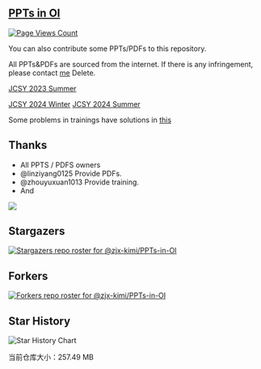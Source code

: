 ## [PPTs in OI](https://github.com/zjx-kimi/PPTs-in-OI/)

[![Page Views Count](https://badges.toozhao.com/badges/01J4B8QBE2VTNQ82K66N017CNH/green.svg)](https://badges.toozhao.com/stats/01J4B8QBE2VTNQ82K66N017CNH)

You can also contribute some PPTs/PDFs to this repository.

All PPTs&PDFs are sourced from the internet. If there is any infringement, please contact [me](mailto:1345098180@qq.com) Delete.

[JCSY 2023 Summer](JCSY%202023%20Summer)

[JCSY 2024 Winter](JCSY%202024%20Winter) [JCSY 2024 Summer](JCSY%202024%20Summer)

Some problems in trainings have solutions in [this](https://github.com/zjx-kimi/OI)

## Thanks 
- All PPTS / PDFS owners
- @linziyang0125 Provide PDFs.
- @zhouyuxuan1013 Provide training.
- And

[![](https://contrib.rocks/image?repo=zjx-kimi/PPTs-in-OI)](https://github.com/zjx-kimi/PPTs-in-OI/graphs/contributors)


## Stargazers

[![Stargazers repo roster for @zjx-kimi/PPTs-in-OI](http://reporoster.com/stars/zjx-kimi/PPTs-in-OI)](https://github.com/zjx-kimi/PPTs-in-OI/stargazers)

## Forkers

[![Forkers repo roster for @zjx-kimi/PPTs-in-OI](http://reporoster.com/forks/zjx-kimi/PPTs-in-OI)](https://github.com/zjx-kimi/PPTs-in-OI/network/members)

## Star History

 <picture>
   <source media="(prefers-color-scheme: dark)" srcset="https://api.star-history.com/svg?repos=zjx-kimi/PPTs-in-OI&theme=dark" />
   <source media="(prefers-color-scheme: light)" srcset="https://api.star-history.com/svg?repos=zjx-kimi/PPTs-in-OI" />
   <img alt="Star History Chart" src="https://api.star-history.com/svg?repos=zjx-kimi/PPTs-in-OI" />
 </picture>



当前仓库大小：257.49 MB
